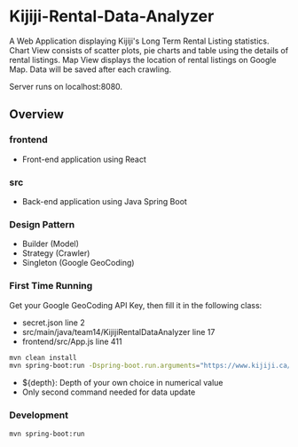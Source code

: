 # Kijiji-Rental-Data-Analyzer

A Web Application displaying Kijiji's Long Term Rental Listing statistics. 
Chart View consists of scatter plots, pie charts and table using the details of rental listings.
Map View displays the location of rental listings on Google Map.
Data will be saved after each crawling.

Server runs on localhost:8080.

## Overview

### frontend
- Front-end application using React

### src
- Back-end application using Java Spring Boot

### Design Pattern
- Builder (Model)
- Strategy (Crawler)
- Singleton (Google GeoCoding)

### First Time Running
Get your Google GeoCoding API Key, then fill it in the following class:
- secret.json line 2
- src/main/java/team14/KijijiRentalDataAnalyzer line 17
- frontend/src/App.js line 411

```sh
mvn clean install 
mvn spring-boot:run -Dspring-boot.run.arguments="https://www.kijiji.ca/b-apartments-condos/canada/c37l0 ${depth}"
```
- ${depth}: Depth of your own choice in numerical value
- Only second command needed for data update

### Development

```sh
mvn spring-boot:run
```
